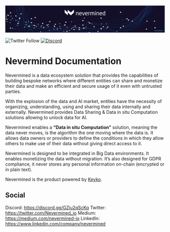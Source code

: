 [![banner](https://raw.githubusercontent.com/nevermined-io/assets/main/images/logo/banner_logo.png)](https://nevermined.io)

![Twitter Follow](https://img.shields.io/twitter/follow/nevermined_io?style=social)
[![Discord](https://img.shields.io/discord/775670012446507028.svg?label=Discord&logo=Discord&colorB=7289da&style=for-the-badge)](https://discord.gg/vpEv3HJ)


# Nevermind Documentation

Nevermined is a data ecosystem solution that provides the capabilities of
building bespoke networks where different entities can share and monetize their
data and make an efficient and secure usage of it even with untrusted parties.

With the explosion of the data and AI market, entities have the necessity of
organizing, understanding, using and sharing their data internally and
externally. Nevermined provides Data Sharing & Data in situ Computation solutions
allowing to unlock data for AI.

Nevermined enables a __“Data in situ Computation”__ solution, meaning the data never
moves, is the algorithm the one moving where the data is. It allows data owners
or providers to define the conditions in which they allow others to make use of
their data without giving direct access to it.

Nevermined is designed to be integrated in Big Data environments. It enables
monetizing the data without migration. It’s also designed for GDPR compliance,
it never stores any personal information on-chain (encrypted or in plain text).

Nevermined is the product powered by [Keyko](https://keyko.io).


## Social

Discord: https://discord.gg/GZju2qScKq
Twitter: https://twitter.com/Nevermined_io
Medium: https://medium.com/nevermined-io
LinkedIn: https://www.linkedin.com/company/nevermined
